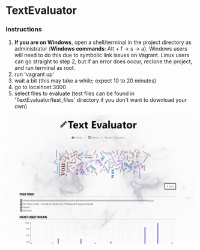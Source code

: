 # TextEvaluator
### Instructions
1. **If you are on Windows**, open a shell/terminal in the project directory as administrator (**Windows commands**: Alt + f -> s -> a). Windows users will need to do this due to symbolic link issues on Vagrant. Linux users can go straight to step 2, but if an error does occur, reclone the project, and run terminal as root.
2. run 'vagrant up'
3. wait a bit (this may take a while; expect 10 to 20 minutes)
4. go to localhost:3000
5. select files to evaluate (test files can be found in 'TextEvaluator/test_files' directory if you don't want to download your own)

![Image of Landing Page](https://github.com/AnthonyVu/TextEvaluator/blob/master/TextEvaluator/images/samplePage.png)
